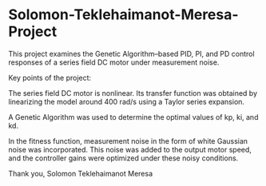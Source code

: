 # Solomon-Teklehaimanot-Meresa-Project
This project examines the Genetic Algorithm–based PID, PI, and PD control responses of a series field DC motor under measurement noise.

Key points of the project:

The series field DC motor is nonlinear. Its transfer function was obtained by linearizing the model around 400 rad/s using a Taylor series expansion.

A Genetic Algorithm was used to determine the optimal values of kp, ki, and kd.

In the fitness function, measurement noise in the form of white Gaussian noise was incorporated. This noise was added to the output motor speed, and the controller gains were optimized under these noisy conditions.

Thank you,
Solomon Teklehaimanot Meresa
